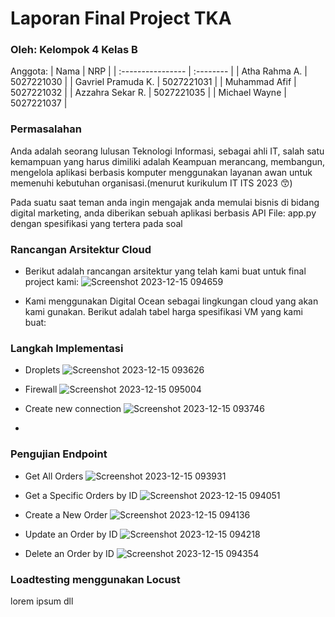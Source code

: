 # Laporan Final Project TKA

### Oleh: Kelompok 4 Kelas B

Anggota:
|        Nama        |    NRP     |
| :----------------  | :--------  |
|   Atha Rahma A.    | 5027221030 |
| Gavriel Pramuda K. | 5027221031 |
|   Muhammad Afif    | 5027221032 |
|  Azzahra Sekar R.  | 5027221035 |
|   Michael Wayne    | 5027221037 |

### Permasalahan

Anda adalah seorang lulusan Teknologi Informasi, sebagai ahli IT, salah satu kemampuan yang harus dimiliki adalah Keampuan merancang, membangun, mengelola aplikasi berbasis komputer menggunakan layanan awan untuk memenuhi kebutuhan organisasi.(menurut kurikulum IT ITS 2023 😙)

Pada suatu saat teman anda ingin mengajak anda memulai bisnis di bidang digital marketing, anda diberikan sebuah aplikasi berbasis API File: app.py dengan spesifikasi yang tertera pada soal

### Rancangan Arsitektur Cloud

- Berikut adalah rancangan arsitektur yang telah kami buat untuk final project kami:
  ![Screenshot 2023-12-15 094659](https://github.com/afif1731/fp-tka-kel4-b/assets/128958228/502b2b63-6d21-4ecd-81f4-b86bca61ee81)

- Kami menggunakan Digital Ocean sebagai lingkungan cloud yang akan kami gunakan. Berikut adalah tabel harga spesifikasi VM yang kami buat:

### Langkah Implementasi

- Droplets
  ![Screenshot 2023-12-15 093626](https://github.com/afif1731/fp-tka-kel4-b/assets/128958228/4de9f2f3-4749-4e98-b22a-c1675920e624)

- Firewall
  ![Screenshot 2023-12-15 095004](https://github.com/afif1731/fp-tka-kel4-b/assets/128958228/d99239c1-f52c-4b34-8b54-213805ecdf68)

- Create new connection
  ![Screenshot 2023-12-15 093746](https://github.com/afif1731/fp-tka-kel4-b/assets/128958228/76641009-436b-4057-b05f-14a7132cb20f)

-

### Pengujian Endpoint

- Get All Orders
  ![Screenshot 2023-12-15 093931](https://github.com/afif1731/fp-tka-kel4-b/assets/128958228/870551b1-c5bb-4196-8de9-77bb48b6a07e)

- Get a Specific Orders by ID
  ![Screenshot 2023-12-15 094051](https://github.com/afif1731/fp-tka-kel4-b/assets/128958228/522943b5-084e-4074-9523-d22261b8491e)

- Create a New Order
  ![Screenshot 2023-12-15 094136](https://github.com/afif1731/fp-tka-kel4-b/assets/128958228/fb9e68ca-5688-4bb1-b9cc-2541a87f5a15)

- Update an Order by ID
  ![Screenshot 2023-12-15 094218](https://github.com/afif1731/fp-tka-kel4-b/assets/128958228/8634b57d-423b-44e7-93fd-f18cbb474765)

- Delete an Order by ID
  ![Screenshot 2023-12-15 094354](https://github.com/afif1731/fp-tka-kel4-b/assets/128958228/37004177-3a40-4c46-90ca-d1181559e2f2)

### Loadtesting menggunakan Locust

lorem ipsum dll
